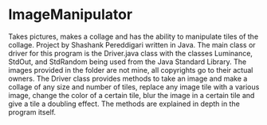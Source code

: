 # ImageManipulator
Takes pictures, makes a collage and has the ability to manipulate tiles of the collage.
Project by Shashank Pereddigari written in Java.
    The main class or driver for this program is the Driver.java class with the classes Luminance, StdOut, and StdRandom being used from the Java Standard Library.
    The images provided in the folder are not mine, all copyrights go to their actual owners.
    The Driver class provides methods to take an image and make a collage of any size and number of tiles, replace any image tile with a various image, 
    change the color of a certain tile, blur the image in a certain tile and give a tile a doubling effect. The methods are explained in depth in the program itself.
